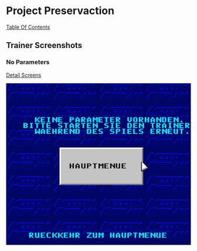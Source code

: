 # Project Preservaction

[Table Of Contents](preservaction-ui-toc.md)

## Trainer Screenshots

### No Parameters

[Detail Screens](preservaction-ui-mainmenu.md)

![Trainer No Parameters](./ui/trainer/0-trainer-no-parameters.png)


